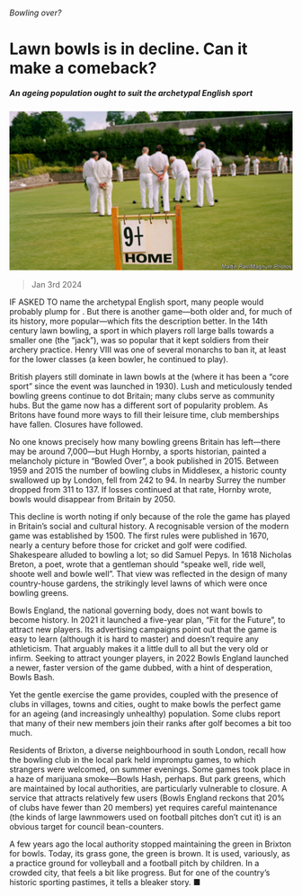 ###### Bowling over?

# Lawn bowls is in decline. Can it make a comeback? 

##### An ageing population ought to suit the archetypal English sport 

![image](images/20240106_BRP002.jpg) 

> Jan 3rd 2024 

IF ASKED TO name the archetypal English sport, many people would probably plump for . But there is another game—both older and, for much of its history, more popular—which fits the description better. In the 14th century lawn bowling, a sport in which players roll large balls towards a smaller one (the “jack”), was so popular that it kept soldiers from their archery practice. Henry VIII was one of several monarchs to ban it, at least for the lower classes (a keen bowler, he continued to play).

British players still dominate in lawn bowls at the  (where it has been a “core sport” since the event was launched in 1930). Lush and meticulously tended bowling greens continue to dot Britain; many clubs serve as community hubs. But the game now has a different sort of popularity problem. As Britons have found more ways to fill their leisure time, club memberships have fallen. Closures have followed.

No one knows precisely how many bowling greens Britain has left—there may be around 7,000—but Hugh Hornby, a sports historian, painted a melancholy picture in “Bowled Over”, a book published in 2015. Between 1959 and 2015 the number of bowling clubs in Middlesex, a historic county swallowed up by London, fell from 242 to 94. In nearby Surrey the number dropped from 311 to 137. If losses continued at that rate, Hornby wrote, bowls would disappear from Britain by 2050.

This decline is worth noting if only because of the role the game has played in Britain’s social and cultural history. A recognisable version of the modern game was established by 1500. The first rules were published in 1670, nearly a century before those for cricket and golf were codified. Shakespeare alluded to bowling a lot; so did Samuel Pepys. In 1618 Nicholas Breton, a poet, wrote that a gentleman should “speake well, ride well, shoote well and bowle well”. That view was reflected in the design of many country-house gardens, the strikingly level lawns of which were once bowling greens.

Bowls England, the national governing body, does not want bowls to become history. In 2021 it launched a five-year plan, “Fit for the Future”, to attract new players. Its advertising campaigns point out that the game is easy to learn (although it is hard to master) and doesn’t require any athleticism. That arguably makes it a little dull to all but the very old or infirm. Seeking to attract younger players, in 2022 Bowls England launched a newer, faster version of the game dubbed, with a hint of desperation, Bowls Bash. 

Yet the gentle exercise the game provides, coupled with the presence of clubs in villages, towns and cities, ought to make bowls the perfect game for an ageing (and increasingly unhealthy) population. Some clubs report that many of their new members join their ranks after golf becomes a bit too much. 

Residents of Brixton, a diverse neighbourhood in south London, recall how the bowling club in the local park held impromptu games, to which strangers were welcomed, on summer evenings. Some games took place in a haze of marijuana smoke—Bowls Hash, perhaps. But park greens, which are maintained by local authorities, are particularly vulnerable to closure. A service that attracts relatively few users (Bowls England reckons that 20% of clubs have fewer than 20 members) yet requires careful maintenance (the kinds of large lawnmowers used on football pitches don’t cut it) is an obvious target for council bean-counters.

A few years ago the local authority stopped maintaining the green in Brixton for bowls. Today, its grass gone, the green is brown. It is used, variously, as a practice ground for volleyball and a football pitch by children. In a crowded city, that feels a bit like progress. But for one of the country’s historic sporting pastimes, it tells a bleaker story. ■


